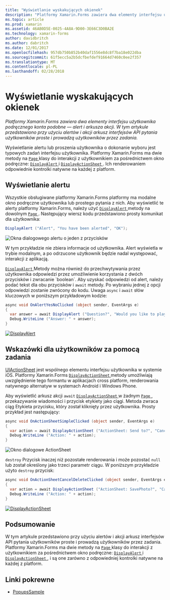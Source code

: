 ```yaml
---
title: "Wyświetlanie wyskakujących okienek"
description: "Platformy Xamarin.Forms zawiera dwa elementy interfejsu użytkownika podręcznego konta podobne — alert i arkusza akcji. W tym artykule przedstawiono przy użyciu alertów i akcji arkusz interfejsów API pytania użytkowników proste i prowadzą użytkowników przez zadania."
ms.topic: article
ms.prod: xamarin
ms.assetid: 46AB0D5E-0025-4A8A-9D00-3E66C3D0BA2E
ms.technology: xamarin-forms
author: davidbritch
ms.author: dabritch
ms.date: 12/01/2017
ms.openlocfilehash: 957db750b852b40daf1556e8dc8f7ba18e022dba
ms.sourcegitcommit: 61f5ecc5a2b5dcfbefdef91664d7460c0ee2f357
ms.translationtype: MT
ms.contentlocale: pl-PL
ms.lasthandoff: 02/28/2018
---
```

# <a name="displaying-pop-ups"></a>Wyświetlanie wyskakujących okienek

_Platformy Xamarin.Forms zawiera dwa elementy interfejsu użytkownika podręcznego konta podobne — alert i arkusza akcji. W tym artykule przedstawiono przy użyciu alertów i akcji arkusz interfejsów API pytania użytkowników proste i prowadzą użytkowników przez zadania._

Wyświetlanie alertu lub proszenia użytkownika o dokonanie wyboru jest typowych zadań interfejsu użytkownika. Platformy Xamarin.Forms ma dwie metody na [ `Page` ](https://developer.xamarin.com/api/type/Xamarin.Forms.Page/) klasy do interakcji z użytkownikiem za pośrednictwem okno podręczne: [ `DisplayAlert` ](https://developer.xamarin.com/api/member/Xamarin.Forms.Page.DisplayAlert(System.String,System.String,System.String)/) i [ `DisplayActionSheet` ](https://developer.xamarin.com/api/member/Xamarin.Forms.Page.DisplayActionSheet(System.String,System.String,System.String,System.String[])/). Ich renderowaniem odpowiednie kontrolki natywne na każdej z platform.

## <a name="displaying-an-alert"></a>Wyświetlanie alertu

Wszystkie obsługiwane platformy Xamarin.Forms platformy ma modalne okno podręczne użytkownika lub prostego pytania z nich. Aby wyświetlić te alerty platformy Xamarin.Forms, należy użyć [ `DisplayAlert` ](https://developer.xamarin.com/api/member/Xamarin.Forms.Page.DisplayAlert(System.String,System.String,System.String)/) metody na dowolnym [ `Page` ](https://developer.xamarin.com/api/type/Xamarin.Forms.Page/). Następujący wiersz kodu przedstawiono prosty komunikat dla użytkownika:

```csharp
DisplayAlert ("Alert", "You have been alerted", "OK");
```

![](pop-ups-images/alert.png "Okna dialogowego alertu o jeden z przycisków")

W tym przykładzie nie zbiera informacje od użytkownika. Alert wyświetla w trybie modalnym, a po odrzucone użytkownik będzie nadal występować, interakcji z aplikacją.

[ `DisplayAlert` ](https://developer.xamarin.com/api/member/Xamarin.Forms.Page.DisplayAlert(System.String,System.String,System.String)/) Metody można również do przechwytywania przez użytkownika odpowiedzi przez umożliwienie korzystania z dwóch przycisków i zwracanie `boolean`. Aby uzyskać odpowiedzi od alert, należy podać tekst dla obu przycisków i `await` metody. Po wybraniu jednej z opcji odpowiedzi zostanie zwrócony do kodu. Uwaga `async` i `await` słów kluczowych w poniższym przykładowym kodzie:

```csharp
async void OnAlertYesNoClicked (object sender, EventArgs e)
{
  var answer = await DisplayAlert ("Question?", "Would you like to play a game", "Yes", "No");
  Debug.WriteLine ("Answer: " + answer);
}
```

[ ![DisplayAlert](pop-ups-images/alert2-sml.png "alertów okno dialogowe z dwóch przycisków")](pop-ups-images/alert2.png "alertów okno dialogowe z dwóch przycisków")

## <a name="guiding-users-through-tasks"></a>Wskazówki dla użytkowników za pomocą zadania

[UIActionSheet](https://developer.apple.com/library/ios/documentation/uikit/reference/uiactionsheet_class/Reference/Reference.html) jest wspólnego elementu interfejsu użytkownika w systemie iOS. Platformy Xamarin.Forms [ `DisplayActionSheet` ](https://developer.xamarin.com/api/member/Xamarin.Forms.Page.DisplayActionSheet(System.String,System.String,System.String,System.String[])/) metody umożliwiają uwzględnienie tego formantu w aplikacjach cross platform, renderowania natywnego alternatyw w systemach Android i Windows Phone.

Aby wyświetlić arkusz akcji `await` [ `DisplayActionSheet` ](https://developer.xamarin.com/api/member/Xamarin.Forms.Page.DisplayActionSheet(System.String,System.String,System.String,System.String[])/) w żadnym [ `Page` ](https://developer.xamarin.com/api/type/Xamarin.Forms.Page/), przekazywanie wiadomości i przycisk etykiety jako ciągi. Metoda zwraca ciąg Etykieta przycisku, który został kliknięty przez użytkownika. Prosty przykład jest następujący:

```csharp
async void OnActionSheetSimpleClicked (object sender, EventArgs e)
{
  var action = await DisplayActionSheet ("ActionSheet: Send to?", "Cancel", null, "Email", "Twitter", "Facebook");
  Debug.WriteLine ("Action: " + action);
}
```

![](pop-ups-images/action.png "Okno dialogowe ActionSheet")

`destroy` Przycisk inaczej niż pozostałe renderowania i może pozostać `null` lub został określony jako trzeci parametr ciągu. W poniższym przykładzie użyto `destroy` przycisk:

```csharp
async void OnActionSheetCancelDeleteClicked (object sender, EventArgs e)
{
  var action = await DisplayActionSheet ("ActionSheet: SavePhoto?", "Cancel", "Delete", "Photo Roll", "Email");
  Debug.WriteLine ("Action: " + action);
}
```

[ ![DisplayActionSheet](pop-ups-images/action2-sml.png "okna dialogowego arkusza działania przyciskiem Destroy")](pop-ups-images/action2.png "okna dialogowego arkusza działania przyciskiem Destroy")

## <a name="summary"></a>Podsumowanie

W tym artykule przedstawiono przy użyciu alertów i akcji arkusz interfejsów API pytania użytkowników proste i prowadzą użytkowników przez zadania. Platformy Xamarin.Forms ma dwie metody na [ `Page` ](https://developer.xamarin.com/api/type/Xamarin.Forms.Page/) klasy do interakcji z użytkownikiem za pośrednictwem okno podręczne: [ `DisplayAlert` ](https://developer.xamarin.com/api/member/Xamarin.Forms.Page.DisplayAlert(System.String,System.String,System.String)/) i [ `DisplayActionSheet` ](https://developer.xamarin.com/api/member/Xamarin.Forms.Page.DisplayActionSheet(System.String,System.String,System.String,System.String[])/), i są one zarówno z odpowiedniej kontrolki natywne na każdej z platform.



## <a name="related-links"></a>Linki pokrewne

- [PopupsSample](https://developer.xamarin.com/samples/xamarin-forms/Navigation/Pop-ups/)
